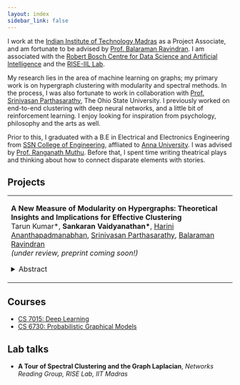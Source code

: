 ```yaml
---
layout: index
sidebar_link: false
---
```


I work at the [Indian Institute of Technology Madras](https://www.iitm.ac.in/) as a Project Associate, and am fortunate to be advised by [Prof. Balaraman Ravindran](https://www.cse.iitm.ac.in/~ravi/). I am associated with the [Robert Bosch Centre for Data Science and Artificial Intelligence](https://rbc-dsai.iitm.ac.in/) and the [RISE-IIL Lab](https://rise-iil.github.io). 

My research lies in the area of machine learning on graphs; my primary work is on hypergraph clustering with modularity and spectral methods. In the process, I was also fortunate to work in collaboration with [Prof. Srinivasan Parthasarathy](http://web.cse.ohio-state.edu/~parthasarathy.2/), The Ohio State University. I previously worked on end-to-end clustering with deep neural networks, and a little bit of reinforcement learning. I enjoy looking for inspiration from psychology, philosophy and the arts as well. 

Prior to this, I graduated with a B.E in Electrical and Electronics Engineering from [SSN College of Engineering](http://www.ssn.edu.in/), affliated to [Anna University](https://www.annauniv.edu/). I was advised by [Prof. Ranganath Muthu](https://www.researchgate.net/profile/Ranganath_Muthu). Before that, I spent time writing theatrical plays and thinking about how to connect disparate elements with stories.

## Projects

<table width="100%" align="center" border="0" cellspacing="0" cellpadding="20">
   <tr>
     <td valign="top" width="85%">
          <p>
              <paper><b>A New Measure of Modularity on Hypergraphs: Theoretical Insights and Implications for Effective Clustering</b></paper>
              <br>
              Tarun Kumar*, 
              <b>Sankaran Vaidyanathan*</b>, 
              <a href='https://www.linkedin.com/in/harinianantha/'>Harini Ananthapadmanabhan</a>,  
              <a href='http://web.cse.ohio-state.edu/~parthasarathy.2/'>Srinivasan Parthasarathy</a>, 
              <a href='https://www.cse.iitm.ac.in/~ravi/'>Balaraman Ravindran</a>
              <br>
              <i>(under review, preprint coming soon!)</i>
              <!-- [<a href="">Arxiv</a>, <a href="">Code</a>] -->
              <details>
                <summary>Abstract</summary>            
                  <p class="message">
                    Learning on graphs is a field of great interest due to the abundance of relational data from real-world systems. However, many such systems consist of entities that exhibit more complex group interactions rather than simple pairwise relationships; examples of these are co-authorship, co-citation and protein complex networks. Such super-dyadic relations are more suitably modeled using hypergraphs. Learning on hypergraphs has thus been garnering increased attention with potential applications in network analysis, VLSI design and computer vision, among others. Our primary contribution in this work is to generalize the framework of modularity maximization for clustering on hypergraphs. In doing this, we introduce a hypergraph null model that can be shown to correspond exactly to the configuration model for undirected graphs. We derive an adjacency matrix reduction that preserves the hypergraph node degree sequence, for use with this null model. The resultant modularity function may be maximized using the Louvain method, which is a popular fast algorithm known to work well in practice for graphs. We additionally propose a refinement over this clustering that exploits higher-order information within the hypergraph. This works by iteratively reweighting cut hyperedges, based on the proportion of their nodes in different communities. We demonstrate both the efficacy and efficiency of our methods on several real-world datasets.
                  </p>
              </details>
          </p>  
     </td>
   </tr>
</table>

## Courses

- [CS 7015: Deep Learning](https://www.cse.iitm.ac.in/~miteshk/CS7015.html)
- [CS 6730: Probabilistic Graphical Models](https://sites.google.com/site/harishguruprasad/teaching/cs6730pgm)

## Lab talks

- **A Tour of Spectral Clustering and the Graph Laplacian**, *Networks Reading Group, RISE Lab, IIT Madras*